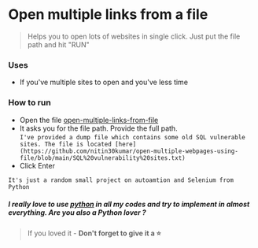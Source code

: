 # Open multiple links from a file

> Helps you to open lots of websites in single click. Just put the file path and hit "RUN"

### Uses

- If you've multiple sites to open and you've less time

### How to run

- Open the file [open-multiple-links-from-file](https://github.com/nitin30kumar/open-multiple-webpages-using-file/blob/main/open-multiple-links-from-file.py)
- It asks you for the file path. Provide the full path.  
```I've provided a dump file which contains some old SQL vulnerable sites. The file is located [here](https://github.com/nitin30kumar/open-multiple-webpages-using-file/blob/main/SQL%20vulnerability%20sites.txt)```
- Click Enter

```It's just a random small project on autoamtion and Selenium from Python```
##### I really love to use [python](https://www.python.org/about/gettingstarted) in all my codes and try to implement in almost everything. Are you also a Python lover ?


> If you loved it - __Don't forget to give it a :star:__
